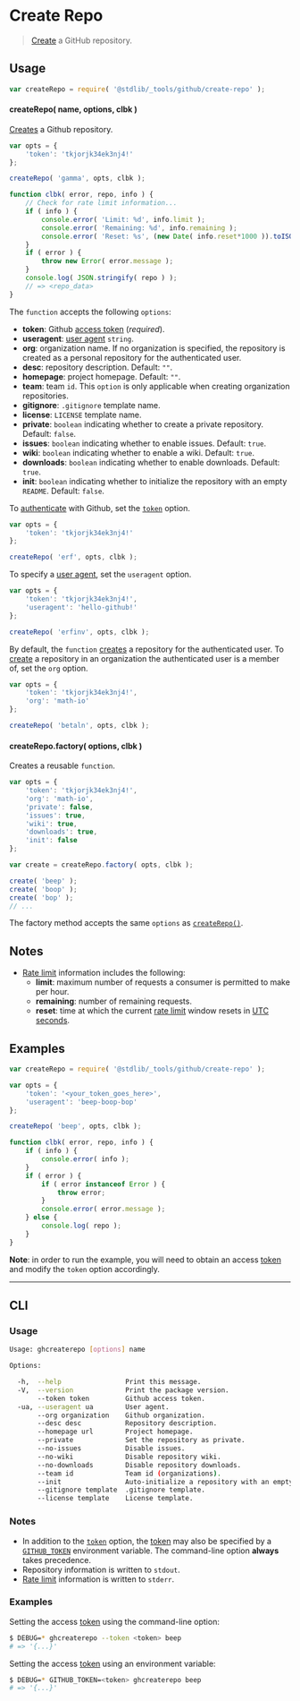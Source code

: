 <!--

@license Apache-2.0

Copyright (c) 2021 The Stdlib Authors.

Licensed under the Apache License, Version 2.0 (the "License");
you may not use this file except in compliance with the License.
You may obtain a copy of the License at

   http://www.apache.org/licenses/LICENSE-2.0

Unless required by applicable law or agreed to in writing, software
distributed under the License is distributed on an "AS IS" BASIS,
WITHOUT WARRANTIES OR CONDITIONS OF ANY KIND, either express or implied.
See the License for the specific language governing permissions and
limitations under the License.

-->

# Create Repo

> [Create][github-create-repo] a GitHub repository.

<!-- Section to include introductory text. Make sure to keep an empty line after the intro `section` element and another before the `/section` close. -->

<section class="intro">

</section>

<!-- /.intro -->

<!-- Package usage documentation. -->

<section class="usage">

## Usage

```javascript
var createRepo = require( '@stdlib/_tools/github/create-repo' );
```

#### createRepo( name, options, clbk )

[Creates][github-create-repo] a Github repository.

<!-- run-disable -->

```javascript
var opts = {
    'token': 'tkjorjk34ek3nj4!'
};

createRepo( 'gamma', opts, clbk );

function clbk( error, repo, info ) {
    // Check for rate limit information...
    if ( info ) {
        console.error( 'Limit: %d', info.limit );
        console.error( 'Remaining: %d', info.remaining );
        console.error( 'Reset: %s', (new Date( info.reset*1000 )).toISOString() );
    }
    if ( error ) {
        throw new Error( error.message );
    }
    console.log( JSON.stringify( repo ) );
    // => <repo_data>
}
```

The `function` accepts the following `options`:

-   **token**: Github [access token][github-token] (_required_).
-   **useragent**: [user agent][github-user-agent] `string`.
-   **org**: organization name. If no organization is specified, the repository is created as a personal repository for the authenticated user.
-   **desc**: repository description. Default: `""`.
-   **homepage**: project homepage. Default: `""`.
-   **team**: team `id`. This `option` is only applicable when creating organization repositories.
-   **gitignore**: `.gitignore` template name.
-   **license**: `LICENSE` template name.
-   **private**: `boolean` indicating whether to create a private repository. Default: `false`.
-   **issues**: `boolean` indicating whether to enable issues. Default: `true`.
-   **wiki**: `boolean` indicating whether to enable a wiki. Default: `true`.
-   **downloads**: `boolean` indicating whether to enable downloads. Default: `true`.
-   **init**: `boolean` indicating whether to initialize the repository with an empty `README`. Default: `false`.

To [authenticate][github-oauth2] with Github, set the [`token`][github-token] option.

<!-- run-disable -->

```javascript
var opts = {
    'token': 'tkjorjk34ek3nj4!'
};

createRepo( 'erf', opts, clbk );
```

To specify a [user agent][github-user-agent], set the `useragent` option.

<!-- run-disable -->

```javascript
var opts = {
    'token': 'tkjorjk34ek3nj4!',
    'useragent': 'hello-github!'
};

createRepo( 'erfinv', opts, clbk );
```

By default, the `function` [creates][github-create-repo] a repository for the authenticated user. To [create][github-create-repo] a repository in an organization the authenticated user is a member of, set the `org` option.

<!-- run-disable -->

```javascript
var opts = {
    'token': 'tkjorjk34ek3nj4!',
    'org': 'math-io'
};

createRepo( 'betaln', opts, clbk );
```

#### createRepo.factory( options, clbk )

Creates a reusable `function`.

<!-- run-disable -->

```javascript
var opts = {
    'token': 'tkjorjk34ek3nj4!',
    'org': 'math-io',
    'private': false,
    'issues': true,
    'wiki': true,
    'downloads': true,
    'init': false
};

var create = createRepo.factory( opts, clbk );

create( 'beep' );
create( 'boop' );
create( 'bop' );
// ...
```

The factory method accepts the same `options` as [`createRepo()`](#create-repo).

</section>

<!-- /.usage -->

<!-- Package usage notes. Make sure to keep an empty line after the `section` element and another before the `/section` close. -->

<section class="notes">

## Notes

-   [Rate limit][github-rate-limit] information includes the following:
    -   **limit**: maximum number of requests a consumer is permitted to make per hour.
    -   **remaining**: number of remaining requests.
    -   **reset**: time at which the current [rate limit][github-rate-limit] window resets in [UTC seconds][unix-time].

</section>

<!-- /.notes -->

<!-- Package usage examples. -->

<section class="examples">

## Examples

<!-- eslint no-undef: "error" -->

```javascript
var createRepo = require( '@stdlib/_tools/github/create-repo' );

var opts = {
    'token': '<your_token_goes_here>',
    'useragent': 'beep-boop-bop'
};

createRepo( 'beep', opts, clbk );

function clbk( error, repo, info ) {
    if ( info ) {
        console.error( info );
    }
    if ( error ) {
        if ( error instanceof Error ) {
            throw error;
        }
        console.error( error.message );
    } else {
        console.log( repo );
    }
}
```

**Note**: in order to run the example, you will need to obtain an access [token][github-token] and modify the `token` option accordingly.

<!-- /.examples -->

<!-- Section for describing a command-line interface. -->

* * *

<section class="cli">

## CLI

<!-- CLI usage documentation. -->

<section class="usage">

### Usage

```bash
Usage: ghcreaterepo [options] name

Options:

  -h,  --help                Print this message.
  -V,  --version             Print the package version.
       --token token         Github access token.
  -ua, --useragent ua        User agent.
       --org organization    Github organization.
       --desc desc           Repository description.
       --homepage url        Project homepage.
       --private             Set the repository as private.
       --no-issues           Disable issues.
       --no-wiki             Disable repository wiki.
       --no-downloads        Disable repository downloads.
       --team id             Team id (organizations).
       --init                Auto-initialize a repository with an empty README.
       --gitignore template  .gitignore template.
       --license template    License template.
```

</section>

<!-- /.usage -->

<!-- CLI usage notes. Make sure to keep an empty line after the `section` element and another before the `/section` close. -->

<section class="notes">

### Notes

-   In addition to the [`token`][github-token] option, the [token][github-token] may also be specified by a [`GITHUB_TOKEN`][github-token] environment variable. The command-line option **always** takes precedence.
-   Repository information is written to `stdout`.
-   [Rate limit][github-rate-limit] information is written to `stderr`.

</section>

<!-- /.notes -->

<!-- CLI usage examples. -->

<section class="examples">

### Examples

Setting the access [token][github-token] using the command-line option:

<!-- run-disable -->

```bash
$ DEBUG=* ghcreaterepo --token <token> beep
# => '{...}'
```

Setting the access [token][github-token] using an environment variable:

<!-- run-disable -->

```bash
$ DEBUG=* GITHUB_TOKEN=<token> ghcreaterepo beep
# => '{...}'
```

</section>

<!-- /.examples -->

</section>

<!-- /.cli -->

<!-- Section to include cited references. If references are included, add a horizontal rule *before* the section. Make sure to keep an empty line after the `section` element and another before the `/section` close. -->

<section class="references">

</section>

<!-- /.references -->

<!-- Section for all links. Make sure to keep an empty line after the `section` element and another before the `/section` close. -->

<section class="links">

[unix-time]: http://en.wikipedia.org/wiki/Unix_time

[github-token]: https://github.com/settings/tokens/new

[github-oauth2]: https://developer.github.com/v3/#oauth2-token-sent-in-a-header

[github-user-agent]: https://developer.github.com/v3/#user-agent-required

[github-rate-limit]: https://developer.github.com/v3/rate_limit/

[github-create-repo]: https://docs.github.com/en/rest/reference/repos#create-an-organization-repository

</section>

<!-- /.links -->
